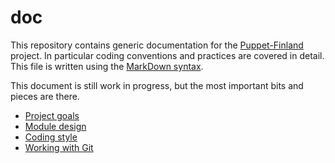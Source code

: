 doc
===

This repository contains generic documentation for the 
[Puppet-Finland](https://github.com/Puppet-Finland "Puppet-Finland") project. In 
particular coding conventions and practices are covered in detail. This file is 
written using the [MarkDown 
syntax](http://daringfireball.net/projects/markdown/syntax "MarkDown syntax").

This document is still work in progress, but the most important bits and pieces 
are there.

* [Project goals](GOALS.md)
* [Module design](DESIGN.md)
* [Coding style](STYLE.md)
* [Working with Git](GIT.md)

